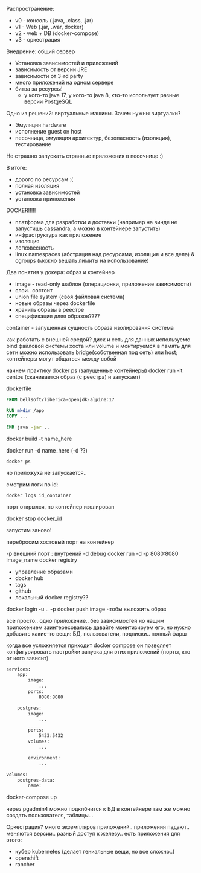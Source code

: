 Распространение:
- v0 - консоль (.java, .class, .jar)
- v1 - Web (.jar, .war, docker)
- v2 - web + DB (docker-compose)
- v3 - оркестрация

Внедрение: общий сервер
- Установка зависимостей и приложений
- зависимость от версии JRE
- зависимости от 3-rd party
- много приложений на одном сервере
- битва за ресурсы!
  * у кого-то java 17, у кого-то java 8, кто-то использует разные версии PostgeSQL
  
Одно из решений: виртуальные машины. Зачем нужны виртуалки?
- Эмуляция hardware
- исполнение guest он host
- песочница, эмуляция архитектур, безопасность (изоляция), тестирование
  
Не страшно запускать странные приложения в песочнице :)

В итоге:
- дорого по ресурсам :(
- полная изоляция
- установка зависимостей
- установка приложения

DOCKER!!!!!
- платформа для разработки и доставки (например на винде не запустишь cassandra, а можно в контейнере запустить)
- инфраструктура как приложение
- изоляция
- легковесность
- linux namespaces (абстрация над ресурсами, изоляция и все дела) & cgroups (можно вешать лимиты на использование)


Два понятия у докера: образ и контейнер
- image - read-only шаблон (операционки, приложение зависимости)
- слои.. состоит
- union file system (своя файловая система)
- новые образы через dockerfile
- хранить образы в реестре
- спецификация дляя образов????

container - запущенная сущность образа
изолировання система

как работать с внешней средой? диск и сеть
для данных используемс bind файловой системы хоста или volume и монтируемся в память
для сети можно использовать bridge(собственная под сеть) или host; контейнеры могут общаться между собой

начнем практику
docker ps (запущенные контейнеры)
docker run -it centos (скачивается образ (с реестра) и запускает)

dockerfile
```dockerfile
FROM bellsoft/liberica-openjdk-alpine:17

RUN mkdir /app
COPY ...

CMD java -jar .. 
```

docker build -t name_here

docker run -d name_here (-d ??)

`docker ps `

но приложуха не запускается..

смотрим логи по id:

`docker logs id_container`

порт открылся, но контейнер изолирован

docker stop docker_id

запустим заново!

перебросим хостовый порт на контейнер

-p внешний порт : внутрений
-d debug
docker run -d -p 8080:8080 image_name
docker registry
- управление образами
- docker hub
- tags
- github
- локальный docker registry??

docker login -u .. -p
docker push image
чтобы выложить образ

все просто.. одно приложение.. без зависимостей
но нащим приложением заинтересовались
давайте монитизируем его, но нужно добавить какие-то вещи: БД, пользователи, подписки.. полный фарш

когда все усложняется приходит docker compose
он позволяет конфигурировать настройки запуска для этих приложений (порты, кто от кого зависит)

```Dockerfile
services:
    app:
        image:
            ...
        ports:
            8080:8080

    postgres:
        image:
            ...

        ports:
            5433:5432
        volumes:
            ...

        environment:
            ...

volumes:
    postgres-data:
        name:
```

docker-compose up

через pgadmin4 можно подклбчится к БД в контейнере
там же можно создать пользователя, таблицы...

Оркестрация?
много экземпляров приложений.. приложения падают.. меняются версии.. разный доступ к железу..
есть приложения для этого:
- кубер kubernetes (делает гениальные вещи, но все сложно..)
- openshift
- rancher


